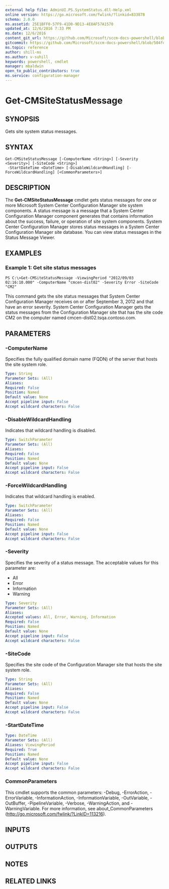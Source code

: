 ```yaml
---
external help file: AdminUI.PS.SystemStatus.dll-Help.xml
online version: https://go.microsoft.com/fwlink/?linkid=833878
schema: 2.0.0
ms.assetid: 25E1BFF0-57F9-41D0-9D13-4E8AF57A1570
updated_at: 12/6/2016 7:33 PM
ms.date: 12/6/2016
content_git_url: https://github.com/Microsoft/sccm-docs-powershell/blob/live/sccm-cmdlets/ConfigurationManager/vlatest/Get-CMSiteStatusMessage.md
gitcommit: https://github.com/Microsoft/sccm-docs-powershell/blob/504fd5ae0c4dcc14877d18b3f201f0c5172688ce/sccm-cmdlets/ConfigurationManager/vlatest/Get-CMSiteStatusMessage.md
ms.topic: reference
author: shill-ms
ms.author: v-suhill
keywords: powershell, cmdlet
manager: mbaldwin
open_to_public_contributors: true
ms.service: configuration-manager
---
```


# Get-CMSiteStatusMessage

## SYNOPSIS
Gets site system status messages.

## SYNTAX

```
Get-CMSiteStatusMessage [-ComputerName <String>] [-Severity <Severity>] [-SiteCode <String>]
 -StartDateTime <DateTime> [-DisableWildcardHandling] [-ForceWildcardHandling] [<CommonParameters>]
```

## DESCRIPTION
The **Get-CMSiteStatusMessage** cmdlet gets status messages for one or more Microsoft System Center Configuration Manager site system components.
A status message is a message that a System Center Configuration Manager component generates that contains information about the success, failure, or operation of site system components.
System Center Configuration Manager stores status messages in a System Center Configuration Manager site database.
You can view status messages in the Status Message Viewer.

## EXAMPLES

### Example 1: Get site status messages
```
PS C:\>Get-CMSiteStatusMessage -ViewingPeriod "2012/09/03 02:16:10.000" -ComputerName "cmcen-dist02" -Severity Error -SiteCode "CM2"
```

This command gets the site status messages that System Center Configuration Manager receives on or after September 3, 2012 and that have an error severity.
System Center Configuration Manager gets the status messages from the Configuration Manager site that has the site code CM2 on the computer named cmcen-dist02.tsqa.contoso.com.

## PARAMETERS

### -ComputerName
Specifies the fully qualified domain name (FQDN) of the server that hosts the site system role.

```yaml
Type: String
Parameter Sets: (All)
Aliases: 
Required: False
Position: Named
Default value: None
Accept pipeline input: False
Accept wildcard characters: False
```

### -DisableWildcardHandling
Indicates that wildcard handling is disabled.

```yaml
Type: SwitchParameter
Parameter Sets: (All)
Aliases: 
Required: False
Position: Named
Default value: None
Accept pipeline input: False
Accept wildcard characters: False
```

### -ForceWildcardHandling
Indicates that wildcard handling is enabled.

```yaml
Type: SwitchParameter
Parameter Sets: (All)
Aliases: 
Required: False
Position: Named
Default value: None
Accept pipeline input: False
Accept wildcard characters: False
```

### -Severity
Specifies the severity of a status message.
The acceptable values for this parameter are:

- All
- Error
- Information
- Warning

```yaml
Type: Severity
Parameter Sets: (All)
Aliases: 
Accepted values: All, Error, Warning, Information
Required: False
Position: Named
Default value: None
Accept pipeline input: False
Accept wildcard characters: False
```

### -SiteCode
Specifies the site code of the Configuration Manager site that hosts the site system role.

```yaml
Type: String
Parameter Sets: (All)
Aliases: 
Required: False
Position: Named
Default value: None
Accept pipeline input: False
Accept wildcard characters: False
```

### -StartDateTime


```yaml
Type: DateTime
Parameter Sets: (All)
Aliases: ViewingPeriod
Required: True
Position: Named
Default value: None
Accept pipeline input: False
Accept wildcard characters: False
```

### CommonParameters
This cmdlet supports the common parameters: -Debug, -ErrorAction, -ErrorVariable, -InformationAction, -InformationVariable, -OutVariable, -OutBuffer, -PipelineVariable, -Verbose, -WarningAction, and -WarningVariable. For more information, see about_CommonParameters (http://go.microsoft.com/fwlink/?LinkID=113216).

## INPUTS

## OUTPUTS

## NOTES

## RELATED LINKS


